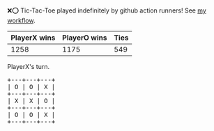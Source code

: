 :x::o: Tic-Tac-Toe played indefinitely by github action runners! See [my workflow](.github/workflows/play.yaml).

|PlayerX wins|PlayerO wins|Ties|
|-|-|-|
|1258|1175|549|

PlayerX's turn.

<pre>
+---+---+---+
| O | O | X |
+---+---+---+
| X | X | O |
+---+---+---+
| O | O | X |
+---+---+---+
</pre>